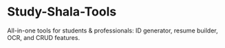 # Study-Shala-Tools
All-in-one tools for students &amp; professionals: ID generator, resume builder, OCR, and CRUD features.
